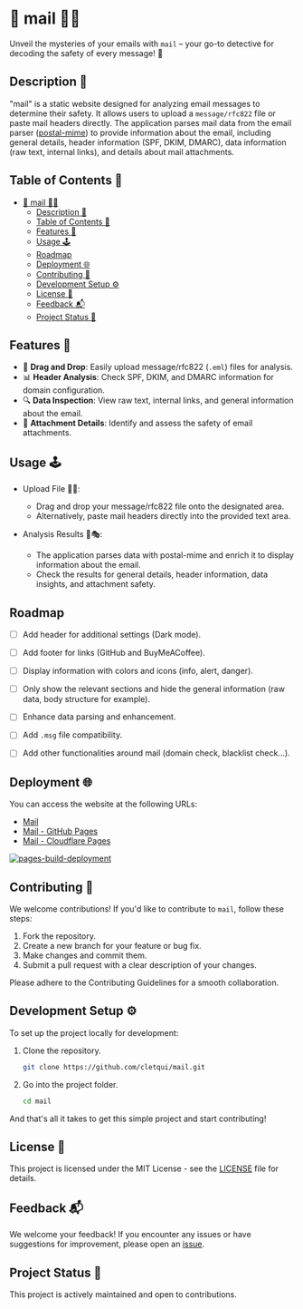 # 📧 mail 🕵️‍♂️

Unveil the mysteries of your emails with `mail` – your go-to detective for decoding the safety of every message! 🔐

## Description 📝

"mail" is a static website designed for analyzing email messages to determine their safety. It allows users to upload a `message/rfc822` file or paste mail headers directly.
The application parses mail data from the email parser ([postal-mime](https://github.com/postalsys/postal-mime)) to provide information about the email, including general details, header information (SPF, DKIM, DMARC), data information (raw text, internal links), and details about mail attachments.

## Table of Contents 📑

- [📧 mail 🕵️‍♂️](#-mail-️️)
  - [Description 📝](#description-)
  - [Table of Contents 📑](#table-of-contents-)
  - [Features 🚀](#features-)
  - [Usage 🕹️](#usage-️)
  - [Roadmap](#roadmap)
  - [Deployment 🌐](#deployment-)
  - [Contributing 🤝](#contributing-)
  - [Development Setup ⚙️](#development-setup-️)
  - [License 📜](#license-)
  - [Feedback 📬](#feedback-)
  - [Project Status 🚧](#project-status-)

## Features 🚀

- 🔄 **Drag and Drop**: Easily upload message/rfc822 (`.eml`) files for analysis.
- 📊 **Header Analysis**: Check SPF, DKIM, and DMARC information for domain configuration.
- 🔍 **Data Inspection**: View raw text, internal links, and general information about the email.
- 📎 **Attachment Details**: Identify and assess the safety of email attachments.

## Usage 🕹️

- Upload File 📁✨:

  - Drag and drop your message/rfc822 file onto the designated area.
  - Alternatively, paste mail headers directly into the provided text area.

- Analysis Results 🧐🎭:
  - The application parses data with postal-mime and enrich it to display information about the email.
  - Check the results for general details, header information, data insights, and attachment safety.

## Roadmap

- [ ] Add header for additional settings (Dark mode).

- [ ] Add footer for links (GitHub and BuyMeACoffee).

- [ ] Display information with colors and icons (info, alert, danger).

- [ ] Only show the relevant sections and hide the general information (raw data, body structure for example).

- [ ] Enhance data parsing and enhancement.

- [ ] Add `.msg` file compatibility.

- [ ] Add other functionalities around mail (domain check, blacklist check...).

## Deployment 🌐

You can access the website at the following URLs:

- [Mail](https://mail.cybai.re)
- [Mail - GitHub Pages](https://cletqui.github.io/mail)
- [Mail - Cloudflare Pages](https://mail-7c7.pages.dev)

[![pages-build-deployment](https://github.com/cletqui/mail/actions/workflows/pages/pages-build-deployment/badge.svg)](https://github.com/cletqui/mail/actions/workflows/pages/pages-build-deployment)

## Contributing 🤝

We welcome contributions! If you'd like to contribute to `mail`, follow these steps:

1. Fork the repository.
2. Create a new branch for your feature or bug fix.
3. Make changes and commit them.
4. Submit a pull request with a clear description of your changes.

Please adhere to the Contributing Guidelines for a smooth collaboration.

## Development Setup ⚙️

To set up the project locally for development:

1. Clone the repository.

   ```bash
   git clone https://github.com/cletqui/mail.git
   ```

2. Go into the project folder.

   ```bash
   cd mail
   ```

And that's all it takes to get this simple project and start contributing!

## License 📜

This project is licensed under the MIT License - see the [LICENSE](LICENSE) file for details.

## Feedback 📬

We welcome your feedback! If you encounter any issues or have suggestions for improvement, please open an [issue](https://github.com/cletqui/mail/issues).

## Project Status 🚧

This project is actively maintained and open to contributions.
